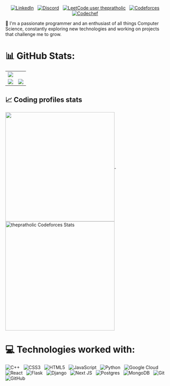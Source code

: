 <div align="center">
  <a href="https://github.com/thepratholic" target="_blank">
    <img src="https://readme-typing-svg.herokuapp.com?font=Consolas+&weight=600&duration=2000&pause=1000&center=true&vCenter=true&width=435&lines=Hi%2C+I+am+Pratham+Chelaramani!;%3CCompetitive+Programmer%3E;%3CBackend+Developer%3E;%3CPassionate+about+Computer+Science%3E" alt="" />
  </a>

  
[![LinkedIn](https://img.shields.io/badge/LinkedIn-%230077B5.svg?style=flat&logo=linkedin&logoColor=white)](https://linkedin.com/in/thepratholic) &nbsp;
[![Discord](https://img.shields.io/badge/Discord-%237292B6.svg?style=flat&logo=discord&logoColor=white)](https://discord.com/users/thepratholic) &nbsp;
[![LeetCode user thepratholic](https://img.shields.io/badge/dynamic/json?style=flat&labelColor=black&color=%23ffa116&label=Leetcode&query=ratingQuantile&url=https%3A%2F%2Fleetcode-badge.vercel.app%2Fapi%2Fusers%2Fthepratholic&logo=leetcode&logoColor=yellow)](https://leetcode.com/thepratholic/) &nbsp;
[![Codeforces](https://codeforces-readme-stats.vercel.app/api/badge?username=thepratholic)](https://codeforces.com/profile/thepratholic) &nbsp;
[![Codechef](https://cp-logo.vercel.app/codechef/the_pratholic)](https://www.codechef.com/users/the_pratholic) &nbsp;

</div>

🚀 I'm a passionate programmer and an enthusiast of all things Computer Science, constantly exploring new technologies and working on projects that challenge me to grow.

# 📊 GitHub Stats:

<table>
  <tr>
    <td colspan="2">
      <img src="https://github-readme-activity-graph.vercel.app/graph?username=thepratholic&bg_color=2e3440&hide_border=true&point=true&line=81a1c1&radius=8&area=true&area_color=88c0d0&title_color=ffffff&color=ffffff&line_width=2&since=2023-11-01">
    </td>
  </tr>

  <tr>
    <td>
        <img src="https://github-readme-stats.vercel.app/api?username=thepratholic&show_icons=true&theme=dark">
      </a>
    </td>
    <td>
      <img src="https://github-readme-stats.vercel.app/api/top-langs/?username=thepratholic&theme=dark&hide_border=false&include_all_commits=false&count_private=false&layout=compact">
    </td>
  </tr>
</table>



## 📈 Coding profiles stats

<a href="https://leetcode.com/thepratholic">
<img align="center" height="340" src="https://leetcard.jacoblin.cool/thepratholic?theme=dark&font=noto_sans&ext=contest&sheets=https://gist.githubusercontent.com/RedHeadphone/5e715e284c89cace8f5fa09f7fb930b8/raw/164541033f8ae34e5ef6789c0d1ee627ece80f01/leetcode_stats_card.css"/>
</a>
&nbsp;&nbsp;&nbsp;
<a href="https://codeforces.com/profile/thepratholic">
<img align="center" height="340" src="https://codeforces-readme-stats.vercel.app/api/card?username=thepratholic&theme=github_dark&force_username=true&border_color=30363d" alt="thepratholic Codeforces Stats"/>
</a>

# 💻 Technologies worked with:
![C++](https://img.shields.io/badge/c++-%2300599C.svg?style=flat&logo=c%2B%2B&logoColor=white) &nbsp;
![CSS3](https://img.shields.io/badge/css3-%231572B6.svg?style=flat&logo=css3&logoColor=white) &nbsp;
![HTML5](https://img.shields.io/badge/html5-%23E34F26.svg?style=flat&logo=html5&logoColor=white) &nbsp;
![JavaScript](https://img.shields.io/badge/javascript-%23323330.svg?style=flat&logo=javascript&logoColor=%23F7DF1E) &nbsp;
![Python](https://img.shields.io/badge/python-3670A0?style=flat&logo=python&logoColor=ffdd54) &nbsp;
![Google Cloud](https://img.shields.io/badge/GoogleCloud-%234285F4.svg?style=flat&logo=google-cloud&logoColor=white) &nbsp;
![React](https://img.shields.io/badge/react-%2320232a.svg?style=flat&logo=react&logoColor=%2361DAFB) &nbsp;
![Flask](https://img.shields.io/badge/flask-%23000.svg?style=flat&logo=flask&logoColor=white) &nbsp;
![Django](https://img.shields.io/badge/django-%23092E20.svg?style=flat&logo=django&logoColor=white) &nbsp;
![Next JS](https://img.shields.io/badge/Next-black?style=flat&logo=next.js&logoColor=white) &nbsp;
![Postgres](https://img.shields.io/badge/postgres-%23316192.svg?style=flat&logo=postgresql&logoColor=white) &nbsp;
![MongoDB](https://img.shields.io/badge/MongoDB-%234ea94b.svg?style=flat&logo=mongodb&logoColor=white) &nbsp;
![Git](https://img.shields.io/badge/git-%23F05033.svg?style=flat&logo=git&logoColor=white) &nbsp;
![GitHub](https://img.shields.io/badge/github-%23121011.svg?style=flat&logo=github&logoColor=white) &nbsp;